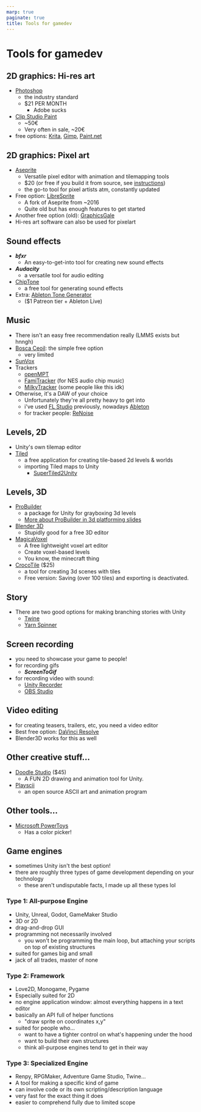 ```yaml
---
marp: true
paginate: true
title: Tools for gamedev
---
```

<!-- headingDivider: 3 -->
<!-- class: invert -->

# Tools for gamedev

## 2D graphics: Hi-res art

* [Photoshop](https://www.adobe.com/products/photoshop.html)
  * the industry standard
  * $21 PER MONTH
    * Adobe sucks
* [Clip Studio Paint](https://www.clipstudio.net/en/)
  * ~50€
  * Very often in sale, ~20€
* free options: [Krita](https://krita.org/en/), [Gimp](https://www.gimp.org/), [Paint.net](https://www.getpaint.net/)

## 2D graphics: Pixel art

* [Aseprite](https://www.aseprite.org/)
  * Versatile pixel editor with animation and tilemapping tools
  * $20 (or free if you build it from source, see [instructions](https://www.reddit.com/r/PixelArt/comments/i387m1/guide_how_to_build_aseprite_from_source_aseprite/))
  * the go-to tool for pixel artists atm, constantly updated
* Free option: [LibreSprite](https://libresprite.github.io/)
  * A fork of Aseprite from ~2016
  * Quite old but has enough features to get started
* Another free option (old): [GraphicsGale](https://graphicsgale.com/us/)
* Hi-res art software can also be used for pixelart

## Sound effects

* ***bfxr***
  * An easy-to-get-into tool for creating new sound effects 
* ***Audacity***
  * a versatile tool for audio editing
* [ChipTone](https://sfbgames.itch.io/chiptone)
  * a free tool for generating sound effects
* Extra: [Ableton Tone Generator](https://twitter.com/gruber_music/status/1496108012959846406)
  * ($1 Patreon tier + Ableton Live)

## Music

* There isn't an easy free recommendation really (LMMS exists but hnngh)
* [Bosca Ceoil](https://terrycavanagh.itch.io/bosca-ceoil): the simple free option
  * very limited
* [SunVox](https://nightradio.itch.io/sunvox)
* Trackers
	* [openMPT](https://openmpt.org/)
	* [FamiTracker](http://famitracker.com/) (for NES audio chip music)
	* [MilkyTracker](https://milkytracker.org/) (some people like this idk)
* Otherwise, it's a DAW of your choice
  * Unfortunately they're all pretty heavy to get into
  * i've used [FL Studio](https://www.image-line.com/) previously, nowadays [Ableton](https://www.ableton.com/en/)
  * for tracker people: [ReNoise](https://www.renoise.com/)

## Levels, 2D

* Unity's own tilemap editor
* [Tiled](https://www.mapeditor.org/)
  * a free application for creating tile-based 2d levels & worlds
  * importing Tiled maps to Unity
    * [SuperTiled2Unity](https://seanba.itch.io/supertiled2unity)

## Levels, 3D

* [ProBuilder](https://unity.com/features/probuilder)
  * a package for Unity for grayboxing 3d levels
  * [More about ProBuilder in 3d platforming slides](../unity-cookbook/3d-basics#probuilder)
* [Blender 3D](https://www.blender.org/)
  * Stupidly good for a free 3D editor
* [MagicaVoxel](https://ephtracy.github.io/)
  * A free lightweight voxel art editor
  * Create voxel-based levels
  * You know, the minecraft thing
* [CrocoTile](https://prominent.itch.io/crocotile3d) ($25)
  * a tool for creating 3d scenes with tiles
  * Free version: Saving (over 100 tiles) and exporting is deactivated.

## Story

* There are two good options for making branching stories with Unity
  * [Twine](https://twinery.org/)
  * [Yarn Spinner](https://yarnspinner.dev/)

## Screen recording

* you need to showcase your game to people!
* for recording gifs
  * ***ScreenToGif***
* for recording video with sound:
  * [Unity Recorder](https://learn.unity.com/tutorial/working-with-unity-recorder#:~:text=recorder%2D2019%2D3-,The%20Unity%20Recorder%20is%20an%20Editor%2Donly%20tool%20that%20allows,it%20using%20the%20Package%20Manager.)
  * [OBS Studio](https://obsproject.com/)

## Video editing

* for creating teasers, trailers, etc, you need a video editor
* Best free option: [DaVinci Resolve](https://www.blackmagicdesign.com/fi/products/davinciresolve)
* Blender3D works for this as well

## Other creative stuff...

* [Doodle Studio](https://fernantastic.itch.io/doodle-studio-95) ($45)
  * A FUN 2D drawing and animation tool for Unity. 
* [Playscii](https://jp.itch.io/playscii)
  * an open source ASCII art and animation program

## Other tools...

* [Microsoft PowerToys](https://github.com/microsoft/PowerToys)
  * Has a color picker! 

## Game engines

* sometimes Unity isn't the best option!
* there are roughly three types of game development depending on your technology
  * these aren't undisputable facts, I made up all these types lol

### Type 1: All-purpose Engine

  * Unity, Unreal, Godot, GameMaker Studio
  * 3D or 2D
  * drag-and-drop GUI
  * programming not necessarily involved
    * you won't be programming the main loop, but attaching your scripts on top of existing structures
  * suited for games big and small
  * jack of all trades, master of none

### Type 2: Framework

  * Love2D, Monogame, Pygame
  * Especially suited for 2D
  * no engine application window: almost everything happens in a text editor
  * basically an API full of helper functions
    * "draw sprite on coordinates x,y"
  * suited for people who...
    * want to have a tighter control on what's happening under the hood
    * want to build their own structures
    * think all-purpose engines tend to get in their way 

### Type 3: Specialized Engine

  * Renpy, RPGMaker, Adventure Game Studio, Twine...
  * A tool for making a specific kind of game
  * can involve code or its own scripting/description language
  * very fast for the exact thing it does
  * easier to comprehend fully due to limited scope
